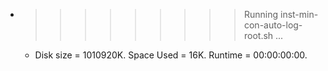 * >>>>>>>>> Running inst-min-con-auto-log-root.sh ...
  * Disk size = 1010920K. Space Used = 16K. Runtime = 00:00:00:00.
